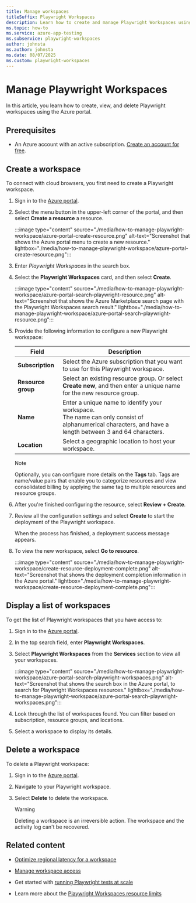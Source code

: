 ```yaml
---
title: Manage workspaces
titleSuffix: Playwright Workspaces
description: Learn how to create and manage Playwright Workspaces using the Azure portal.
ms.topic: how-to
ms.service: azure-app-testing
ms.subservice: playwright-workspaces
author: johnsta
ms.author: johnsta
ms.date: 08/07/2025
ms.custom: playwright-workspaces
---
```


# Manage Playwright Workspaces

In this article, you learn how to create, view, and delete Playwright workspaces using the Azure portal.

## Prerequisites  

- An Azure account with an active subscription. [Create an account for free](https://azure.microsoft.com/pricing/purchase-options/azure-account?cid=msft_learn).

## Create a workspace

To connect with cloud browsers, you first need to create a Playwright workspace.

1. Sign in to the [Azure portal](https://portal.azure.com/).
1. Select the menu button in the upper-left corner of the portal, and then select **Create a resource** a resource.

    :::image type="content" source="./media/how-to-manage-playwright-workspace/azure-portal-create-resource.png" alt-text="Screenshot that shows the Azure portal menu to create a new resource." lightbox="./media/how-to-manage-playwright-workspace/azure-portal-create-resource.png":::

1. Enter *Playwright Workspaces* in the search box.
1. Select the **Playwright Workspaces** card, and then select **Create**.

    :::image type="content" source="./media/how-to-manage-playwright-workspace/azure-portal-search-playwright-resource.png" alt-text="Screenshot that shows the Azure Marketplace search page with the Playwright Workspaces search result." lightbox="./media/how-to-manage-playwright-workspace/azure-portal-search-playwright-resource.png":::

1. Provide the following information to configure a new Playwright workspace:

    |Field  |Description  |
    |---------|---------|
    |**Subscription**     | Select the Azure subscription that you want to use for this Playwright workspace. |
    |**Resource group**     | Select an existing resource group. Or select **Create new**, and then enter a unique name for the new resource group.        |
    |**Name**     | Enter a unique name to identify your workspace.<BR>The name can only consist of alphanumerical characters, and have a length between 3 and 64 characters. |
    |**Location**     | Select a geographic location to host your workspace. |

    > [!NOTE]
    > Optionally, you can configure more details on the **Tags** tab. Tags are name/value pairs that enable you to categorize resources and view consolidated billing by applying the same tag to multiple resources and resource groups.

1. After you're finished configuring the resource, select **Review + Create**.

1. Review all the configuration settings and select **Create** to start the deployment of the Playwright workspace.

    When the process has finished, a deployment success message appears.

1. To view the new workspace, select **Go to resource**.

    :::image type="content" source="./media/how-to-manage-playwright-workspace/create-resource-deployment-complete.png" alt-text="Screenshot that shows the deployment completion information in the Azure portal." lightbox="./media/how-to-manage-playwright-workspace/create-resource-deployment-complete.png":::

## Display a list of workspaces

To get the list of Playwright workspaces that you have access to:

1. Sign in to the [Azure portal](https://portal.azure.com/).

1. In the top search field, enter **Playwright Workspaces**.

1. Select **Playwright Workspaces** from the **Services** section to view all your workspaces.

    :::image type="content" source="./media/how-to-manage-playwright-workspace/azure-portal-search-playwright-workspaces.png" alt-text="Screenshot that shows the search box in the Azure portal, to search for Playwright Workspaces resources." lightbox="./media/how-to-manage-playwright-workspace/azure-portal-search-playwright-workspaces.png":::
    

1. Look through the list of workspaces found. You can filter based on subscription, resource groups, and locations.

1. Select a workspace to display its details.

## Delete a workspace

To delete a Playwright workspace:

1. Sign in to the [Azure portal](https://portal.azure.com/).

1. Navigate to your Playwright workspace.

1. Select **Delete** to delete the workspace.

    > [!WARNING]
    > Deleting a workspace is an irreversible action. The workspace and the activity log can't be recovered.

## Related content

- [Optimize regional latency for a workspace](./how-to-optimize-regional-latency.md)

- [Manage workspace access](./how-to-manage-workspace-access.md)

- Get started with [running Playwright tests at scale](./quickstart-run-end-to-end-tests.md)
- Learn more about the [Playwright Workspaces resource limits](./resource-limits-quotas-capacity.md)

